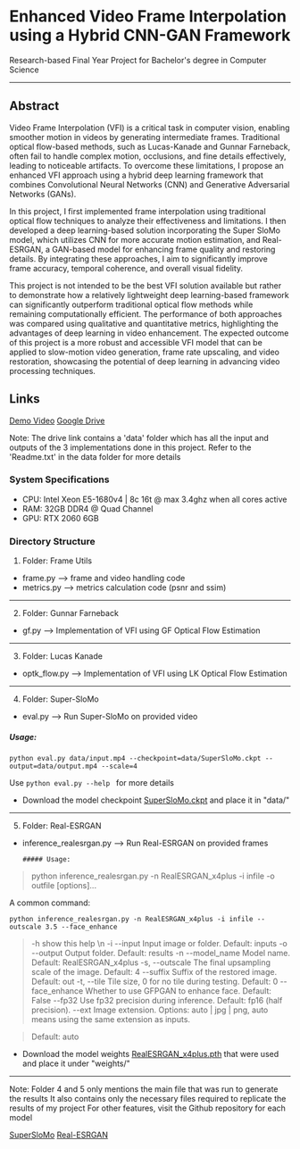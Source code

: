 # Enhanced Video Frame Interpolation using a Hybrid CNN-GAN Framework

Research-based Final Year Project for Bachelor's degree in Computer Science

------------------------------------------------------------------------------------------------------------

## Abstract

Video Frame Interpolation (VFI) is a critical task in computer vision, enabling smoother motion in videos by generating intermediate frames. Traditional optical flow-based methods, such as Lucas-Kanade and Gunnar Farneback, often fail to handle complex motion, occlusions, and fine details effectively, leading to noticeable artifacts. To overcome these limitations, I propose an enhanced VFI approach using a hybrid deep learning framework that combines Convolutional Neural Networks (CNN) and Generative Adversarial Networks (GANs).

In this project, I first implemented frame interpolation using traditional optical flow techniques to analyze their effectiveness and limitations. I then developed a deep learning-based solution incorporating the Super SloMo model, which utilizes CNN for more accurate motion estimation, and Real-ESRGAN, a GAN-based model for enhancing frame quality and restoring details. By integrating these approaches, I aim to significantly improve frame accuracy, temporal coherence, and overall visual fidelity.

This project is not intended to be the best VFI solution available but rather to demonstrate how a relatively lightweight deep learning-based framework can significantly outperform traditional optical flow methods while remaining computationally efficient. The performance of both approaches was compared using qualitative and quantitative metrics, highlighting the advantages of deep learning in video enhancement. The expected outcome of this project is a more robust and accessible VFI model that can be applied to slow-motion video generation, frame rate upscaling, and video restoration, showcasing the potential of deep learning in advancing video processing techniques.

## Links

[Demo Video](https://www.youtube.com/watch?v=W2cAjZULx2U)
[Google Drive]()  

Note: The drive link contains a 'data' folder which has all the input and outputs of the 3 implementations done in this project. Refer to the 'Readme.txt' in the data folder for more details

### System Specifications

- CPU: Intel Xeon E5-1680v4 | 8c 16t @ max 3.4ghz when all cores active
- RAM: 32GB DDR4 @ Quad Channel
- GPU: RTX 2060 6GB

### Directory Structure

1) Folder: Frame Utils

- frame.py --> frame and video handling code
- metrics.py --> metrics calculation code (psnr and ssim)
---------------------------------------------------------------------------------------------------------------

2) Folder: Gunnar Farneback

- gf.py --> Implementation of VFI using GF Optical Flow Estimation
---------------------------------------------------------------------------------------------------------------

3) Folder: Lucas Kanade

- optk_flow.py --> Implementation of VFI using LK Optical Flow Estimation
---------------------------------------------------------------------------------------------------------------

4) Folder: Super-SloMo

- eval.py --> Run Super-SloMo on provided video

##### Usage:

``` python eval.py data/input.mp4 --checkpoint=data/SuperSloMo.ckpt --output=data/output.mp4 --scale=4 ```

Use ```python eval.py --help ``` for more details

- Download the model checkpoint [SuperSloMo.ckpt](https://drive.google.com/file/d/1IvobLDbRiBgZr3ryCRrWL8xDbMZ-KnpF/view) and place it in "data/"
---------------------------------------------------------------------------------------------------------------

5) Folder: Real-ESRGAN

- inference_realesrgan.py --> Run Real-ESRGAN on provided frames

      ##### Usage: 

> python inference_realesrgan.py -n RealESRGAN_x4plus -i infile -o outfile [options]...

A common command: 

``` python inference_realesrgan.py -n RealESRGAN_x4plus -i infile --outscale 3.5 --face_enhance ```

>  -h                   show this help \n
>  -i --input           Input image or folder. Default: inputs
>  -o --output          Output folder. Default: results
>  -n --model_name      Model name. Default: RealESRGAN_x4plus
>  -s, --outscale       The final upsampling scale of the image. Default: 4
>  --suffix             Suffix of the restored image. Default: out
>  -t, --tile           Tile size, 0 for no tile during testing. Default: 0
>  --face_enhance       Whether to use GFPGAN to enhance face. Default: False
>  --fp32               Use fp32 precision during inference. Default: fp16 (half precision).
>  --ext                Image extension. Options: auto | jpg | png, auto means using the same extension as inputs. 

> Default: auto

- Download the model weights [RealESRGAN_x4plus.pth](https://github.com/xinntao/Real-ESRGAN/releases/download/v0.1.0/RealESRGAN_x4plus.pth) that were used and place it under "weights/"
---------------------------------------------------------------------------------------------------------------

Note: Folder 4 and 5 only mentions the main file that was run to generate the results
      It also contains only the necessary files required to replicate the results of my project
      For other features, visit the Github repository for each model

  [SuperSloMo](https://github.com/avinashpaliwal/Super-SloMo)
  [Real-ESRGAN](https://github.com/xinntao/Real-ESRGAN)
